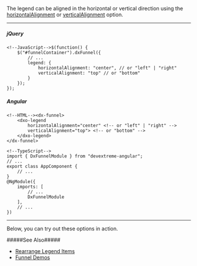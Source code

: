 The legend can be aligned in the horizontal or vertical direction using the [horizontalAlignment](/api-reference/20%20Data%20Visualization%20Widgets/BaseLegend/horizontalAlignment.md '/Documentation/ApiReference/Data_Visualization_Widgets/dxFunnel/Configuration/legend/#horizontalAlignment') or [verticalAlignment](/api-reference/20%20Data%20Visualization%20Widgets/BaseLegend/verticalAlignment.md '/Documentation/ApiReference/Data_Visualization_Widgets/dxFunnel/Configuration/legend/#verticalAlignment') option.

---
##### jQuery

    <!--JavaScript-->$(function() {
        $("#funnelContainer").dxFunnel({
            // ...
            legend: {
                horizontalAlignment: "center", // or "left" | "right"
                verticalAlignment: "top" // or "bottom"
            }
        });
    });

##### Angular

    <!--HTML--><dx-funnel>
        <dxo-legend
            horizontalAlignment="center" <!-- or "left" | "right" -->
            verticalAlignment="top"> <!-- or "bottom" -->
        </dxo-legend>
    </dx-funnel>

    <!--TypeScript-->
    import { DxFunnelModule } from "devextreme-angular";
    // ...
    export class AppComponent {
        // ...
    }
    @NgModule({
        imports: [
            // ...
            DxFunnelModule
        ],
        // ...
    })

---

Below, you can try out these options in action.

<div class="simulator-desktop-container" data-view="/Content/Applications/19_2/DataVisualization/Guides/FunnelLegend/relocateTheLegend.html, /Content/Applications/19_2/DataVisualization/Guides/FunnelLegend/relocateTheLegend.js, /Content/Applications/19_2/DataVisualization/Guides/FunnelLegend/relocateTheLegend.css"></div>

#####See Also#####
- [Rearrange Legend Items](/concepts/05%20Widgets/Funnel/35%20Legend/20%20Rearrange%20Legend%20Items.md '/Documentation/Guide/Widgets/Funnel/Legend/Rearrange_Legend_Items/')
- [Funnel Demos](https://js.devexpress.com/Demos/WidgetsGallery/Demo/Charts/FunnelChart)
